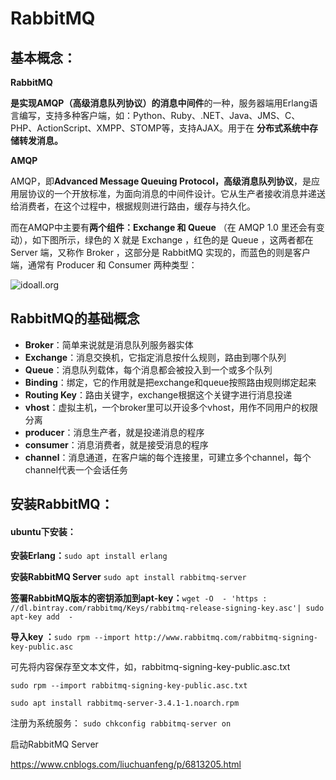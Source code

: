 # RabbitMQ

## 基本概念：

**RabbitMQ**

**是实现AMQP（高级消息队列协议）的消息中间件**的一种，服务器端用Erlang语言编写，支持多种客户端，如：Python、Ruby、.NET、Java、JMS、C、PHP、ActionScript、XMPP、STOMP等，支持AJAX。用于在 **分布式系统中存储转发消息。**

**AMQP**

AMQP，即**Advanced Message Queuing Protocol，高级消息队列协议**，是应用层协议的一个开放标准，为面向消息的中间件设计。它从生产者接收消息并递送给消费者，在这个过程中，根据规则进行路由，缓存与持久化。

而在AMQP中主要有**两个组件：Exchange 和 Queue** （在 AMQP 1.0 里还会有变动），如下图所示，绿色的 X 就是 Exchange ，红色的是 Queue ，这两者都在 Server 端，又称作 Broker ，这部分是 RabbitMQ 实现的，而蓝色的则是客户端，通常有 Producer 和 Consumer 两种类型：

![idoall.org](http://o6y6ob8ky.bkt.clouddn.com/rabbitmq-2.png-1)

## RabbitMQ的基础概念

- **Broker**：简单来说就是消息队列服务器实体
- **Exchange**：消息交换机，它指定消息按什么规则，路由到哪个队列
- **Queue**：消息队列载体，每个消息都会被投入到一个或多个队列
- **Binding**：绑定，它的作用就是把exchange和queue按照路由规则绑定起来
- **Routing Key**：路由关键字，exchange根据这个关键字进行消息投递
- **vhost**：虚拟主机，一个broker里可以开设多个vhost，用作不同用户的权限分离
- **producer**：消息生产者，就是投递消息的程序
- **consumer**：消息消费者，就是接受消息的程序
- **channel**：消息通道，在客户端的每个连接里，可建立多个channel，每个channel代表一个会话任务

## 安装RabbitMQ：

#### ubuntu下安装：

**安装Erlang：**`sudo apt install erlang`

**安装RabbitMQ Server**  `sudo apt install rabbitmq-server`

**签署RabbitMQ版本的密钥添加到apt-key：**`wget -O  - 'https : //dl.bintray.com/rabbitmq/Keys/rabbitmq-release-signing-key.asc'| sudo apt-key add  - `

**导入key ：**`sudo rpm --import http://www.rabbitmq.com/rabbitmq-signing-key-public.asc`

可先将内容保存至文本文件，如，rabbitmq-signing-key-public.asc.txt

`sudo rpm --import rabbitmq-signing-key-public.asc.txt `

`sudo apt install rabbitmq-server-3.4.1-1.noarch.rpm`

注册为系统服务： `sudo chkconfig rabbitmq-server on`

启动RabbitMQ Server 

https://www.cnblogs.com/liuchuanfeng/p/6813205.html


